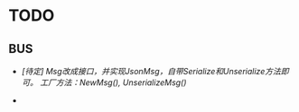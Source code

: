 # TODO

## BUS

- *[待定] Msg改成接口，并实现JsonMsg，自带Serialize和Unserialize方法即可。
  工厂方法：NewMsg(), UnserializeMsg()*

- 